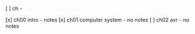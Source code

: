   [ ] ch
    - 

  [x]  ch00 intro
    - notes
  [x] ch01 computer system
    - no notes
  [ ] ch02 avr
    - no notes

